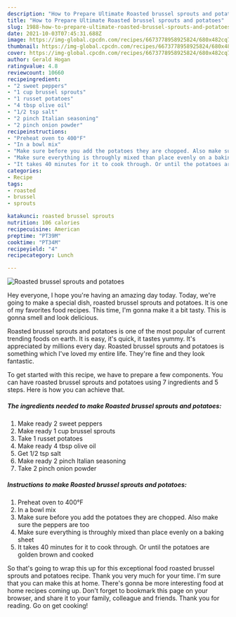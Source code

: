 ```yaml
---
description: "How to Prepare Ultimate Roasted brussel sprouts and potatoes"
title: "How to Prepare Ultimate Roasted brussel sprouts and potatoes"
slug: 1988-how-to-prepare-ultimate-roasted-brussel-sprouts-and-potatoes
date: 2021-10-03T07:45:31.688Z
image: https://img-global.cpcdn.com/recipes/6673778958925824/680x482cq70/roasted-brussel-sprouts-and-potatoes-recipe-main-photo.jpg
thumbnail: https://img-global.cpcdn.com/recipes/6673778958925824/680x482cq70/roasted-brussel-sprouts-and-potatoes-recipe-main-photo.jpg
cover: https://img-global.cpcdn.com/recipes/6673778958925824/680x482cq70/roasted-brussel-sprouts-and-potatoes-recipe-main-photo.jpg
author: Gerald Hogan
ratingvalue: 4.8
reviewcount: 10660
recipeingredient:
- "2 sweet peppers"
- "1 cup brussel sprouts"
- "1 russet potatoes"
- "4 tbsp olive oil"
- "1/2 tsp salt"
- "2 pinch Italian seasoning"
- "2 pinch onion powder"
recipeinstructions:
- "Preheat oven to 400°F"
- "In a bowl mix"
- "Make sure before you add the potatoes they are chopped. Also make sure the peppers are too"
- "Make sure everything is throughly mixed than place evenly on a baking sheet"
- "It takes 40 minutes for it to cook through. Or until the potatoes are golden brown and cooked"
categories:
- Recipe
tags:
- roasted
- brussel
- sprouts

katakunci: roasted brussel sprouts 
nutrition: 106 calories
recipecuisine: American
preptime: "PT39M"
cooktime: "PT34M"
recipeyield: "4"
recipecategory: Lunch

---
```



![Roasted brussel sprouts and potatoes](https://img-global.cpcdn.com/recipes/6673778958925824/680x482cq70/roasted-brussel-sprouts-and-potatoes-recipe-main-photo.jpg)

Hey everyone, I hope you're having an amazing day today. Today, we're going to make a special dish, roasted brussel sprouts and potatoes. It is one of my favorites food recipes. This time, I'm gonna make it a bit tasty. This is gonna smell and look delicious.



Roasted brussel sprouts and potatoes is one of the most popular of current trending foods on earth. It is easy, it's quick, it tastes yummy. It's appreciated by millions every day. Roasted brussel sprouts and potatoes is something which I've loved my entire life. They're fine and they look fantastic.


To get started with this recipe, we have to prepare a few components. You can have roasted brussel sprouts and potatoes using 7 ingredients and 5 steps. Here is how you can achieve that.

<!--inarticleads1-->

##### The ingredients needed to make Roasted brussel sprouts and potatoes:

1. Make ready 2 sweet peppers
1. Make ready 1 cup brussel sprouts
1. Take 1 russet potatoes
1. Make ready 4 tbsp olive oil
1. Get 1/2 tsp salt
1. Make ready 2 pinch Italian seasoning
1. Take 2 pinch onion powder




<!--inarticleads2-->

##### Instructions to make Roasted brussel sprouts and potatoes:

1. Preheat oven to 400°F
1. In a bowl mix
1. Make sure before you add the potatoes they are chopped. Also make sure the peppers are too
1. Make sure everything is throughly mixed than place evenly on a baking sheet
1. It takes 40 minutes for it to cook through. Or until the potatoes are golden brown and cooked




So that's going to wrap this up for this exceptional food roasted brussel sprouts and potatoes recipe. Thank you very much for your time. I'm sure that you can make this at home. There's gonna be more interesting food at home recipes coming up. Don't forget to bookmark this page on your browser, and share it to your family, colleague and friends. Thank you for reading. Go on get cooking!
